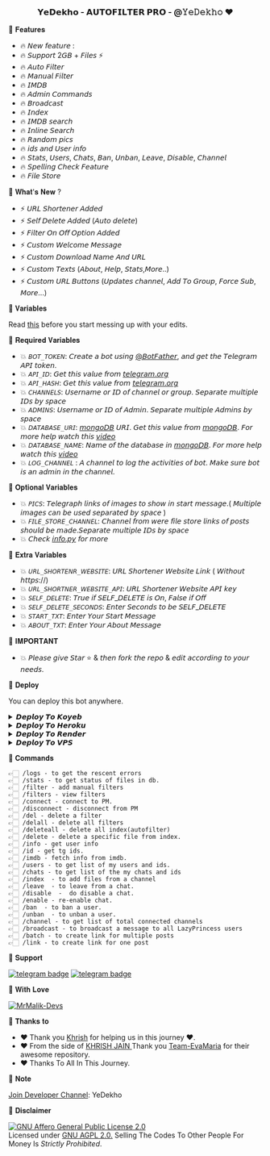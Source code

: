 <h3 align="center">
  <b> 𝗬𝗲𝗗𝗲𝗸𝗵𝗼 - 𝗔𝗨𝗧𝗢𝗙𝗜𝗟𝗧𝗘𝗥 𝗣𝗥𝗢 - @𝚈𝚎𝙳𝚎𝚔𝚑𝚘 ❤️</b>
</h3>


🌟 𝐅𝐞𝐚𝐭𝐮𝐫𝐞𝐬

 - 🔥 𝘕𝘦𝘸 𝘧𝘦𝘢𝘵𝘶𝘳𝘦 : 
 - 🔥 𝘚𝘶𝘱𝘱𝘰𝘳𝘵 2𝘎𝘉 + 𝘍𝘪𝘭𝘦𝘴 ⚡️ 
 - 🔥 𝘈𝘶𝘵𝘰 𝘍𝘪𝘭𝘵𝘦𝘳 
 - 🔥 𝘔𝘢𝘯𝘶𝘢𝘭 𝘍𝘪𝘭𝘵𝘦𝘳 
 - 🔥 𝘐𝘔𝘋𝘉 
 - 🔥 𝘈𝘥𝘮𝘪𝘯 𝘊𝘰𝘮𝘮𝘢𝘯𝘥𝘴 
 - 🔥 𝘉𝘳𝘰𝘢𝘥𝘤𝘢𝘴𝘵 
 - 🔥 𝘐𝘯𝘥𝘦𝘹 
 - 🔥 𝘐𝘔𝘋𝘉 𝘴𝘦𝘢𝘳𝘤𝘩 
 - 🔥 𝘐𝘯𝘭𝘪𝘯𝘦 𝘚𝘦𝘢𝘳𝘤𝘩 
 - 🔥 𝘙𝘢𝘯𝘥𝘰𝘮 𝘱𝘪𝘤𝘴 
 - 🔥 𝘪𝘥𝘴 𝘢𝘯𝘥 𝘜𝘴𝘦𝘳 𝘪𝘯𝘧𝘰 
 - 🔥 𝘚𝘵𝘢𝘵𝘴, 𝘜𝘴𝘦𝘳𝘴, 𝘊𝘩𝘢𝘵𝘴, 𝘉𝘢𝘯, 𝘜𝘯𝘣𝘢𝘯, 𝘓𝘦𝘢𝘷𝘦, 𝘋𝘪𝘴𝘢𝘣𝘭𝘦, 𝘊𝘩𝘢𝘯𝘯𝘦𝘭 
 - 🔥 𝘚𝘱𝘦𝘭𝘭𝘪𝘯𝘨 𝘊𝘩𝘦𝘤𝘬 𝘍𝘦𝘢𝘵𝘶𝘳𝘦 
 - 🔥 𝘍𝘪𝘭𝘦 𝘚𝘵𝘰𝘳𝘦

🌟 𝐖𝐡𝐚𝐭'𝐬 𝐍𝐞𝐰 ?

 - ⚡️ 𝘜𝘙𝘓 𝘚𝘩𝘰𝘳𝘵𝘦𝘯𝘦𝘳 𝘈𝘥𝘥𝘦𝘥 
 - ⚡️ 𝘚𝘦𝘭𝘧 𝘋𝘦𝘭𝘦𝘵𝘦 𝘈𝘥𝘥𝘦𝘥 (𝘈𝘶𝘵𝘰 𝘥𝘦𝘭𝘦𝘵𝘦) 
 - ⚡️ 𝘍𝘪𝘭𝘵𝘦𝘳 𝘖𝘯 𝘖𝘧𝘧 𝘖𝘱𝘵𝘪𝘰𝘯 𝘈𝘥𝘥𝘦𝘥 
 - ⚡️ 𝘊𝘶𝘴𝘵𝘰𝘮 𝘞𝘦𝘭𝘤𝘰𝘮𝘦 𝘔𝘦𝘴𝘴𝘢𝘨𝘦 
 - ⚡️ 𝘊𝘶𝘴𝘵𝘰𝘮 𝘋𝘰𝘸𝘯𝘭𝘰𝘢𝘥 𝘕𝘢𝘮𝘦 𝘈𝘯𝘥 𝘜𝘙𝘓 
 - ⚡️ 𝘊𝘶𝘴𝘵𝘰𝘮 𝘛𝘦𝘹𝘵𝘴 (𝘈𝘣𝘰𝘶𝘵, 𝘏𝘦𝘭𝘱, 𝘚𝘵𝘢𝘵𝘴,𝘔𝘰𝘳𝘦..) 
 - ⚡️ 𝘊𝘶𝘴𝘵𝘰𝘮 𝘜𝘙𝘓 𝘉𝘶𝘵𝘵𝘰𝘯𝘴 (𝘜𝘱𝘥𝘢𝘵𝘦𝘴 𝘤𝘩𝘢𝘯𝘯𝘦𝘭, 𝘈𝘥𝘥 𝘛𝘰 𝘎𝘳𝘰𝘶𝘱, 𝘍𝘰𝘳𝘤𝘦 𝘚𝘶𝘣, 𝘔𝘰𝘳𝘦...)

🌟 𝐕𝐚𝐫𝐢𝐚𝐛𝐥𝐞𝐬

Read [this](https://telegram.dog/sources_cods) before you start messing up with your edits.

🌟 𝐑𝐞𝐪𝐮𝐢𝐫𝐞𝐝 𝐕𝐚𝐫𝐢𝐚𝐛𝐥𝐞𝐬

* 💥 `𝘉𝘖𝘛_𝘛𝘖𝘒𝘌𝘕`: 𝘊𝘳𝘦𝘢𝘵𝘦 𝘢 𝘣𝘰𝘵 𝘶𝘴𝘪𝘯𝘨 [@𝘉𝘰𝘵𝘍𝘢𝘵𝘩𝘦𝘳](𝘩𝘵𝘵𝘱𝘴://𝘵𝘦𝘭𝘦𝘨𝘳𝘢𝘮.𝘥𝘰𝘨/𝘉𝘰𝘵𝘍𝘢𝘵𝘩𝘦𝘳), 𝘢𝘯𝘥 𝘨𝘦𝘵 𝘵𝘩𝘦 𝘛𝘦𝘭𝘦𝘨𝘳𝘢𝘮 𝘈𝘗𝘐 𝘵𝘰𝘬𝘦𝘯. 
* 💥 `𝘈𝘗𝘐_𝘐𝘋`: 𝘎𝘦𝘵 𝘵𝘩𝘪𝘴 𝘷𝘢𝘭𝘶𝘦 𝘧𝘳𝘰𝘮 [𝘵𝘦𝘭𝘦𝘨𝘳𝘢𝘮.𝘰𝘳𝘨](𝘩𝘵𝘵𝘱𝘴://𝘮𝘺.𝘵𝘦𝘭𝘦𝘨𝘳𝘢𝘮.𝘰𝘳𝘨/𝘢𝘱𝘱𝘴) 
* 💥 `𝘈𝘗𝘐_𝘏𝘈𝘚𝘏`: 𝘎𝘦𝘵 𝘵𝘩𝘪𝘴 𝘷𝘢𝘭𝘶𝘦 𝘧𝘳𝘰𝘮 [𝘵𝘦𝘭𝘦𝘨𝘳𝘢𝘮.𝘰𝘳𝘨](𝘩𝘵𝘵𝘱𝘴://𝘮𝘺.𝘵𝘦𝘭𝘦𝘨𝘳𝘢𝘮.𝘰𝘳𝘨/𝘢𝘱𝘱𝘴)  
* 💥 `𝘊𝘏𝘈𝘕𝘕𝘌𝘓𝘚`: 𝘜𝘴𝘦𝘳𝘯𝘢𝘮𝘦 𝘰𝘳 𝘐𝘋 𝘰𝘧 𝘤𝘩𝘢𝘯𝘯𝘦𝘭 𝘰𝘳 𝘨𝘳𝘰𝘶𝘱. 𝘚𝘦𝘱𝘢𝘳𝘢𝘵𝘦 𝘮𝘶𝘭𝘵𝘪𝘱𝘭𝘦 𝘐𝘋𝘴 𝘣𝘺 𝘴𝘱𝘢𝘤𝘦  
* 💥 `𝘈𝘋𝘔𝘐𝘕𝘚`: 𝘜𝘴𝘦𝘳𝘯𝘢𝘮𝘦 𝘰𝘳 𝘐𝘋 𝘰𝘧 𝘈𝘥𝘮𝘪𝘯. 𝘚𝘦𝘱𝘢𝘳𝘢𝘵𝘦 𝘮𝘶𝘭𝘵𝘪𝘱𝘭𝘦 𝘈𝘥𝘮𝘪𝘯𝘴 𝘣𝘺 𝘴𝘱𝘢𝘤𝘦  
* 💥 `𝘋𝘈𝘛𝘈𝘉𝘈𝘚𝘌_𝘜𝘙𝘐`: [𝘮𝘰𝘯𝘨𝘰𝘋𝘉](𝘩𝘵𝘵𝘱𝘴://𝘸𝘸𝘸.𝘮𝘰𝘯𝘨𝘰𝘥𝘣.𝘤𝘰𝘮) 𝘜𝘙𝘐. 𝘎𝘦𝘵 𝘵𝘩𝘪𝘴 𝘷𝘢𝘭𝘶𝘦 𝘧𝘳𝘰𝘮 [𝘮𝘰𝘯𝘨𝘰𝘋𝘉](𝘩𝘵𝘵𝘱𝘴://𝘸𝘸𝘸.𝘮𝘰𝘯𝘨𝘰𝘥𝘣.𝘤𝘰𝘮). 𝘍𝘰𝘳 𝘮𝘰𝘳𝘦 𝘩𝘦𝘭𝘱 𝘸𝘢𝘵𝘤𝘩 𝘵𝘩𝘪𝘴 [𝘷𝘪𝘥𝘦𝘰](𝘩𝘵𝘵𝘱𝘴://𝘺𝘰𝘶𝘵𝘶.𝘣𝘦/𝘩9𝘘𝘫𝘚𝘚𝘮𝘬5𝘵𝘸)  
* 💥 `𝘋𝘈𝘛𝘈𝘉𝘈𝘚𝘌_𝘕𝘈𝘔𝘌`: 𝘕𝘢𝘮𝘦 𝘰𝘧 𝘵𝘩𝘦 𝘥𝘢𝘵𝘢𝘣𝘢𝘴𝘦 𝘪𝘯 [𝘮𝘰𝘯𝘨𝘰𝘋𝘉](𝘩𝘵𝘵𝘱𝘴://𝘸𝘸𝘸.𝘮𝘰𝘯𝘨𝘰𝘥𝘣.𝘤𝘰𝘮). 𝘍𝘰𝘳 𝘮𝘰𝘳𝘦 𝘩𝘦𝘭𝘱 𝘸𝘢𝘵𝘤𝘩 𝘵𝘩𝘪𝘴 [𝘷𝘪𝘥𝘦𝘰](𝘩𝘵𝘵𝘱𝘴://𝘺𝘰𝘶𝘵𝘶.𝘣𝘦/𝘩9𝘘𝘫𝘚𝘚𝘮𝘬5𝘵𝘸)    
* 💥 `𝘓𝘖𝘎_𝘊𝘏𝘈𝘕𝘕𝘌𝘓` : 𝘈 𝘤𝘩𝘢𝘯𝘯𝘦𝘭 𝘵𝘰 𝘭𝘰𝘨 𝘵𝘩𝘦 𝘢𝘤𝘵𝘪𝘷𝘪𝘵𝘪𝘦𝘴 𝘰𝘧 𝘣𝘰𝘵. 𝘔𝘢𝘬𝘦 𝘴𝘶𝘳𝘦 𝘣𝘰𝘵 𝘪𝘴 𝘢𝘯 𝘢𝘥𝘮𝘪𝘯 𝘪𝘯 𝘵𝘩𝘦 𝘤𝘩𝘢𝘯𝘯𝘦𝘭.

🌟 𝐎𝐩𝐭𝐢𝐨𝐧𝐚𝐥 𝐕𝐚𝐫𝐢𝐚𝐛𝐥𝐞𝐬

* 💥 `𝘗𝘐𝘊𝘚`: 𝘛𝘦𝘭𝘦𝘨𝘳𝘢𝘱𝘩 𝘭𝘪𝘯𝘬𝘴 𝘰𝘧 𝘪𝘮𝘢𝘨𝘦𝘴 𝘵𝘰 𝘴𝘩𝘰𝘸 𝘪𝘯 𝘴𝘵𝘢𝘳𝘵 𝘮𝘦𝘴𝘴𝘢𝘨𝘦.( 𝘔𝘶𝘭𝘵𝘪𝘱𝘭𝘦 𝘪𝘮𝘢𝘨𝘦𝘴 𝘤𝘢𝘯 𝘣𝘦 𝘶𝘴𝘦𝘥 𝘴𝘦𝘱𝘢𝘳𝘢𝘵𝘦𝘥 𝘣𝘺 𝘴𝘱𝘢𝘤𝘦 )  
* 💥 `𝘍𝘐𝘓𝘌_𝘚𝘛𝘖𝘙𝘌_𝘊𝘏𝘈𝘕𝘕𝘌𝘓`: 𝘊𝘩𝘢𝘯𝘯𝘦𝘭 𝘧𝘳𝘰𝘮 𝘸𝘦𝘳𝘦 𝘧𝘪𝘭𝘦 𝘴𝘵𝘰𝘳𝘦 𝘭𝘪𝘯𝘬𝘴 𝘰𝘧 𝘱𝘰𝘴𝘵𝘴 𝘴𝘩𝘰𝘶𝘭𝘥 𝘣𝘦 𝘮𝘢𝘥𝘦.𝘚𝘦𝘱𝘢𝘳𝘢𝘵𝘦 𝘮𝘶𝘭𝘵𝘪𝘱𝘭𝘦 𝘐𝘋𝘴 𝘣𝘺 𝘴𝘱𝘢𝘤𝘦  
* 💥 𝘊𝘩𝘦𝘤𝘬 [𝘪𝘯𝘧𝘰.𝘱𝘺](𝘩𝘵𝘵𝘱𝘴://𝘨𝘪𝘵𝘩𝘶𝘣.𝘤𝘰𝘮/𝘈𝘔-𝘙𝘖𝘉𝘖𝘛𝘚/𝘈𝘥𝘷𝘈𝘯𝘶𝘳𝘢𝘨/𝘣𝘭𝘰𝘣/𝘮𝘢𝘪𝘯/𝘪𝘯𝘧𝘰.𝘱𝘺) 𝘧𝘰𝘳 𝘮𝘰𝘳𝘦

🌟 𝐄𝐱𝐭𝐫𝐚 𝐕𝐚𝐫𝐢𝐚𝐛𝐥𝐞𝐬

* 💥 `𝘜𝘙𝘓_𝘚𝘏𝘖𝘙𝘛𝘌𝘕𝘙_𝘞𝘌𝘉𝘚𝘐𝘛𝘌`: 𝘜𝘙𝘓 𝘚𝘩𝘰𝘳𝘵𝘦𝘯𝘦𝘳 𝘞𝘦𝘣𝘴𝘪𝘵𝘦 𝘓𝘪𝘯𝘬 ( 𝘞𝘪𝘵𝘩𝘰𝘶𝘵 𝘩𝘵𝘵𝘱𝘴://)  
* 💥 `𝘜𝘙𝘓_𝘚𝘏𝘖𝘙𝘛𝘕𝘌𝘙_𝘞𝘌𝘉𝘚𝘐𝘛𝘌_𝘈𝘗𝘐`: 𝘜𝘙𝘓 𝘚𝘩𝘰𝘳𝘵𝘦𝘯𝘦𝘳 𝘞𝘦𝘣𝘴𝘪𝘵𝘦 𝘈𝘗𝘐 𝘬𝘦𝘺  
* 💥 `𝘚𝘌𝘓𝘍_𝘋𝘌𝘓𝘌𝘛𝘌`: 𝘛𝘳𝘶𝘦 𝘪𝘧 𝘚𝘌𝘓𝘍_𝘋𝘌𝘓𝘌𝘛𝘌 𝘪𝘴 𝘖𝘯, 𝘍𝘢𝘭𝘴𝘦 𝘪𝘧 𝘖𝘧𝘧  
* 💥 `𝘚𝘌𝘓𝘍_𝘋𝘌𝘓𝘌𝘛𝘌_𝘚𝘌𝘊𝘖𝘕𝘋𝘚`: 𝘌𝘯𝘵𝘦𝘳 𝘚𝘦𝘤𝘰𝘯𝘥𝘴 𝘵𝘰 𝘣𝘦 𝘚𝘌𝘓𝘍_𝘋𝘌𝘓𝘌𝘛𝘌   
* 💥 `𝘚𝘛𝘈𝘙𝘛_𝘛𝘟𝘛`: 𝘌𝘯𝘵𝘦𝘳 𝘠𝘰𝘶𝘳 𝘚𝘵𝘢𝘳𝘵 𝘔𝘦𝘴𝘴𝘢𝘨𝘦  
* 💥 `𝘈𝘉𝘖𝘜𝘛_𝘛𝘟𝘛`: 𝘌𝘯𝘵𝘦𝘳 𝘠𝘰𝘶𝘳 𝘈𝘣𝘰𝘶𝘵 𝘔𝘦𝘴𝘴𝘢𝘨𝘦

🌟 𝐈𝐌𝐏𝐎𝐑𝐓𝐀𝐍𝐓

* 💥 𝘗𝘭𝘦𝘢𝘴𝘦 𝘨𝘪𝘷𝘦 𝘚𝘵𝘢𝘳 ⭐️ & 𝘵𝘩𝘦𝘯 𝘧𝘰𝘳𝘬 𝘵𝘩𝘦 𝘳𝘦𝘱𝘰 & 𝘦𝘥𝘪𝘵 𝘢𝘤𝘤𝘰𝘳𝘥𝘪𝘯𝘨 𝘵𝘰 𝘺𝘰𝘶𝘳 𝘯𝘦𝘦𝘥𝘴. 

🌟 𝐃𝐞𝐩𝐥𝐨𝐲

You can deploy this bot anywhere.

<details><summary>𝘿𝙚𝙥𝙡𝙤𝙮 𝙏𝙤 𝙆𝙤𝙮𝙚𝙗</summary>
<p>
<br>
<a target="_blank" href="https://app.koyeb.com/deploy?type=git&repository=github.com/mrmalikoffl/MsFilmFactoryV2&branch=master&name=MsFilmFactory_Bot"><img alt="Deploy to Koyeb" src="https://binbashbanana.github.io/deploy-buttons/buttons/remade/koyeb.svg"></a>
</p>
</details>

<details><summary>𝘿𝙚𝙥𝙡𝙤𝙮 𝙏𝙤 𝙃𝙚𝙧𝙤𝙠𝙪</summary>
<p>
<br>
<a href="https://heroku.com/deploy?template=https://github.com/mrmalikoffl/MsFilmFactoryV2">
  <img src="https://www.herokucdn.com/deploy/button.svg" alt="Deploy">
</a>
</p>
</details>

<details><summary>𝘿𝙚𝙥𝙡𝙤𝙮 𝙏𝙤 𝙍𝙚𝙣𝙙𝙚𝙧</summary>
<p>
<br>
<a href="https://dashboard.render.com/select-repo?type=web">
  <img src="https://render.com/images/deploy-to-render-button.svg" alt="deploy-to-render">
</a>
</p>
</details>

<details><summary>𝘿𝙚𝙥𝙡𝙤𝙮 𝙏𝙤 𝙑𝙋𝙎</summary>
<p>
<pre>
git clone https://github.com/mrmalikoffl/MsFilmFactoryV2
# Install Packages
pip3 install -U -r requirements.txt
Edit info.py with variables as given below then run bot
python3 bot.py
</pre>
</p>
</details>


🌟 𝐂𝐨𝐦𝐦𝐚𝐧𝐝𝐬
```
👉🏻 /logs - to get the rescent errors
👉🏻 /stats - to get status of files in db.
👉🏻 /filter - add manual filters
👉🏻 /filters - view filters
👉🏻 /connect - connect to PM.
👉🏻 /disconnect - disconnect from PM
👉🏻 /del - delete a filter
👉🏻 /delall - delete all filters
👉🏻 /deleteall - delete all index(autofilter)
👉🏻 /delete - delete a specific file from index.
👉🏻 /info - get user info
👉🏻 /id - get tg ids.
👉🏻 /imdb - fetch info from imdb.
👉🏻 /users - to get list of my users and ids.
👉🏻 /chats - to get list of the my chats and ids 
👉🏻 /index  - to add files from a channel
👉🏻 /leave  - to leave from a chat.
👉🏻 /disable  -  do disable a chat.
👉🏻 /enable - re-enable chat.
👉🏻 /ban  - to ban a user.
👉🏻 /unban  - to unban a user.
👉🏻 /channel - to get list of total connected channels
👉🏻 /broadcast - to broadcast a message to all LazyPrincess users
👉🏻 /batch - to create link for multiple posts
👉🏻 /link - to create link for one post
```
🌟 𝐒𝐮𝐩𝐩𝐨𝐫𝐭

[![telegram badge](https://img.shields.io/badge/Telegram-Group-30302f?style=flat&logo=telegram)](https://telegram.dog/ideafy)
[![telegram badge](https://img.shields.io/badge/Telegram-Developer-30302f?style=flat&logo=telegram)](https://telegram.dog/yedekho)

🌟 𝐖𝐢𝐭𝐡 𝐋𝐨𝐯𝐞

[![MrMalik-Devs](https://img.shields.io/static/v1?label=MrMalik&message=devs&color=critical)](https://telegram.dog/yedekho)


🌟 𝐓𝐡𝐚𝐧𝐤𝐬 𝐭𝐨
 
 - ❤️ Thank you [Khrish](https://github.com/) for helping us in this journey ❤️.
 - ❤️ From the side of [KHRISH JAIN ](https://github.com) Thank you [Team-EvaMaria](https://github.com/EvamariaTG) for their awesome repository.
 - ❤️ Thanks To All In This Journey.

🌟 𝐍𝐨𝐭𝐞

[Join Developer Channel](https://telegram.me/yedekho): YeDekho

🌟 𝐃𝐢𝐬𝐜𝐥𝐚𝐢𝐦𝐞𝐫

[![GNU Affero General Public License 2.0](https://www.gnu.org/graphics/agplv3-155x51.png)](https://www.gnu.org/licenses/agpl-3.0.en.html#header)    
Licensed under [GNU AGPL 2.0.](https://github.com/mrmalikoffl/MsFilmFactoryV2/blob/main/LICENSE)
Selling The Codes To Other People For Money Is *Strictly Prohibited*.
